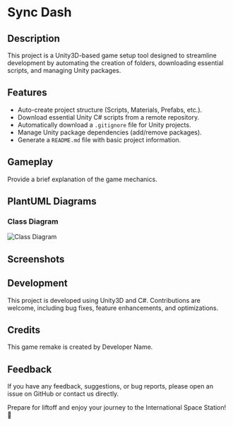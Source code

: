 # Sync Dash

## Description
This project is a Unity3D-based game setup tool designed to streamline development by automating the creation of folders, downloading essential scripts, and managing Unity packages.

## Features
- Auto-create project structure (Scripts, Materials, Prefabs, etc.).
- Download essential Unity C# scripts from a remote repository.
- Automatically download a `.gitignore` file for Unity projects.
- Manage Unity package dependencies (add/remove packages).
- Generate a `README.md` file with basic project information.

## Gameplay
Provide a brief explanation of the game mechanics.

## PlantUML Diagrams
### Class Diagram
![Class Diagram](include.png)

## Screenshots
<!-- ![Screenshot 2](screenshots/screenshot2.png) -->

## Development
This project is developed using Unity3D and C#. Contributions are welcome, including bug fixes, feature enhancements, and optimizations.

## Credits
This game remake is created by Developer Name.

## Feedback
If you have any feedback, suggestions, or bug reports, please open an issue on GitHub or contact us directly.

Prepare for liftoff and enjoy your journey to the International Space Station! 🚀